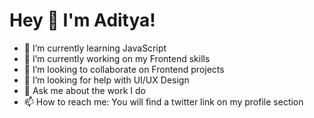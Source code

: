 # Hey 👋 I'm Aditya!

- 🌱 I’m currently learning JavaScript
- 🔭 I’m currently working on my Frontend skills
- 👯 I’m looking to collaborate on Frontend projects
- 🤔 I’m looking for help with UI/UX Design
- 💬 Ask me about the work I do
- 📫 How to reach me: You will find a twitter link on my profile section

<!--
**adityasgit-hub/adityasgit-hub** is a ✨ _special_ ✨ repository because its `README.md` (this file) appears on your GitHub profile.

Here are some ideas to get you started:

- 😄 Pronouns: ...
- ⚡ Fun fact: ...
-->

